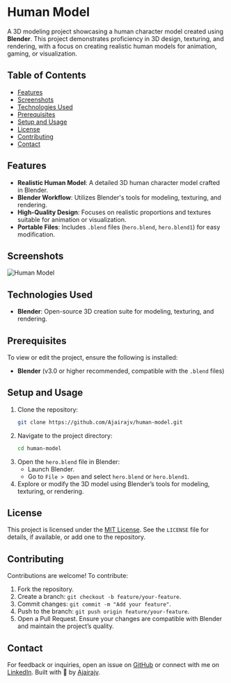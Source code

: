 # Human Model

A 3D modeling project showcasing a human character model created using **Blender**. This project demonstrates proficiency in 3D design, texturing, and rendering, with a focus on creating realistic human models for animation, gaming, or visualization.

## Table of Contents

- [Features](#features)
- [Screenshots](#screenshots)
- [Technologies Used](#technologies-used)
- [Prerequisites](#prerequisites)
- [Setup and Usage](#setup-and-usage)
- [License](#license)
- [Contributing](#contributing)
- [Contact](#contact)

## Features

- **Realistic Human Model**: A detailed 3D human character model crafted in Blender.
- **Blender Workflow**: Utilizes Blender's tools for modeling, texturing, and rendering.
- **High-Quality Design**: Focuses on realistic proportions and textures suitable for animation or visualization.
- **Portable Files**: Includes `.blend` files (`hero.blend`, `hero.blend1`) for easy modification.

## Screenshots

![Human Model](https://user-images.githubusercontent.com/87579782/230182996-a41deb96-c818-46fa-b234-d923c749551c.png)

## Technologies Used

- **Blender**: Open-source 3D creation suite for modeling, texturing, and rendering.

## Prerequisites

To view or edit the project, ensure the following is installed:

- **Blender** (v3.0 or higher recommended, compatible with the `.blend` files)

## Setup and Usage

1. Clone the repository:
   ```bash
   git clone https://github.com/Ajairajv/human-model.git
   ```
2. Navigate to the project directory:
   ```bash
   cd human-model
   ```
3. Open the `hero.blend` file in Blender:
   - Launch Blender.
   - Go to `File > Open` and select `hero.blend` or `hero.blend1`.
4. Explore or modify the 3D model using Blender’s tools for modeling, texturing, or rendering.

## License

This project is licensed under the [MIT License](LICENSE). See the `LICENSE` file for details, if available, or add one to the repository.

## Contributing

Contributions are welcome! To contribute:

1. Fork the repository.
2. Create a branch: `git checkout -b feature/your-feature`.
3. Commit changes: `git commit -m "Add your feature"`.
4. Push to the branch: `git push origin feature/your-feature`.
5. Open a Pull Request.
   Ensure your changes are compatible with Blender and maintain the project’s quality.

## Contact

For feedback or inquiries, open an issue on [GitHub](https://github.com/Ajairajv/human-model/issues) or connect with me on [LinkedIn](https://www.linkedin.com/in/your-profile).
Built with 🎨 by [Ajairajv](https://github.com/Ajairajv).
